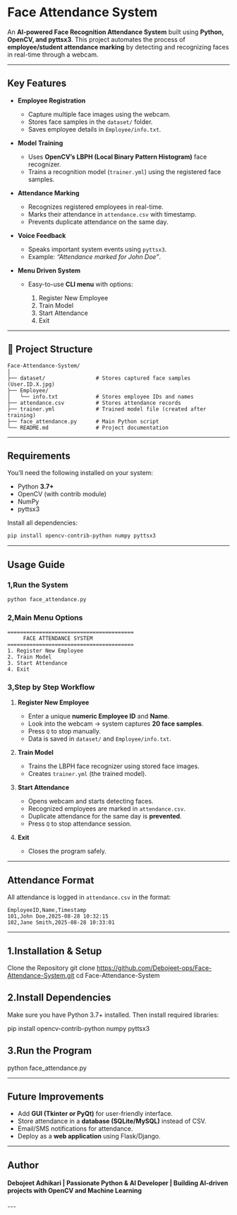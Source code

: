 # Face Attendance System

An **AI-powered Face Recognition Attendance System** built using **Python, OpenCV, and pyttsx3**.
This project automates the process of **employee/student attendance marking** by detecting and recognizing faces in real-time through a webcam.

---

## Key Features

* **Employee Registration** 

  * Capture multiple face images using the webcam.
  * Stores face samples in the `dataset/` folder.
  * Saves employee details in `Employee/info.txt`.

* **Model Training** 

  * Uses **OpenCV’s LBPH (Local Binary Pattern Histogram)** face recognizer.
  * Trains a recognition model (`trainer.yml`) using the registered face samples.

* **Attendance Marking** 

  * Recognizes registered employees in real-time.
  * Marks their attendance in `attendance.csv` with timestamp.
  * Prevents duplicate attendance on the same day.

* **Voice Feedback** 

  * Speaks important system events using `pyttsx3`.
  * Example: *“Attendance marked for John Doe”*.

* **Menu Driven System** 

  * Easy-to-use **CLI menu** with options:

    1. Register New Employee
    2. Train Model
    3. Start Attendance
    4. Exit

---

## 📂 Project Structure

```
Face-Attendance-System/
│
├── dataset/                # Stores captured face samples (User.ID.X.jpg)
├── Employee/
│   └── info.txt            # Stores employee IDs and names
├── attendance.csv          # Stores attendance records
├── trainer.yml             # Trained model file (created after training)
├── face_attendance.py      # Main Python script
└── README.md               # Project documentation
```

---

##  Requirements

You’ll need the following installed on your system:

* Python **3.7+**
* OpenCV (with contrib module)
* NumPy
* pyttsx3

Install all dependencies:

```bash
pip install opencv-contrib-python numpy pyttsx3
```

---

## Usage Guide

### 1,Run the System

```bash
python face_attendance.py
```

### 2️,Main Menu Options

```
========================================
     FACE ATTENDANCE SYSTEM
========================================
1. Register New Employee
2. Train Model
3. Start Attendance
4. Exit
```

### 3️,Step by Step Workflow

1. **Register New Employee**

   * Enter a unique **numeric Employee ID** and **Name**.
   * Look into the webcam → system captures **20 face samples**.
   * Press `Q` to stop manually.
   * Data is saved in `dataset/` and `Employee/info.txt`.

2. **Train Model**

   * Trains the LBPH face recognizer using stored face images.
   * Creates `trainer.yml` (the trained model).

3. **Start Attendance**

   * Opens webcam and starts detecting faces.
   * Recognized employees are marked in `attendance.csv`.
   * Duplicate attendance for the same day is **prevented**.
   * Press `Q` to stop attendance session.

4. **Exit**

   * Closes the program safely.

---

## Attendance Format

All attendance is logged in `attendance.csv` in the format:

```
EmployeeID,Name,Timestamp
101,John Doe,2025-08-28 10:32:15
102,Jane Smith,2025-08-28 10:33:01
```
---
## 1.Installation & Setup
Clone the Repository
git clone https://github.com/Debojeet-ops/Face-Attendance-System.git
cd Face-Attendance-System

## 2️.Install Dependencies

Make sure you have Python 3.7+ installed.
Then install required libraries:

pip install opencv-contrib-python numpy pyttsx3

## 3️.Run the Program
python face_attendance.py

---

## Future Improvements

* Add **GUI (Tkinter or PyQt)** for user-friendly interface.
* Store attendance in a **database (SQLite/MySQL)** instead of CSV.
* Email/SMS notifications for attendance.
* Deploy as a **web application** using Flask/Django.

---

## Author

<h4>Debojeet Adhikari
| Passionate Python & AI Developer | Building AI-driven projects with OpenCV and Machine Learning </h4>
---

